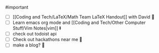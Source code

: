 #important 
- [ ] [[Coding and Tech/LaTeX/Math Team LaTeX Handout]] with David 🔽 
- [ ] Learn emacs org mode and [[Coding and Tech/Other Computer Stuff/Vim Notes|vim]] ⏬ 
- [ ] check out todoist api
- [ ] Check out hackathons near me 🔽 
- [ ] make a blog? 🔽 
